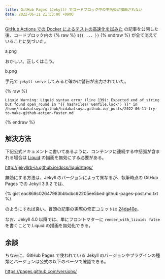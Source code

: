 ```yaml
---
title: GitHub Pages (Jekyll) でコードブロック中の中括弧が描画されない
date: 2022-06-11 21:33:00 +0900
---
```


[GitHub Actions での Docker によるテストの高速化を試みた](2022-06-11-try-to-make-github-action-faster.md)
の記事を公開した後、コードブロック内の {% raw %} `${{ ... }}` {% endraw %} が全て消えていることに気づいた。

a.png

おかしい。正しくはこう。

b.png

手元で `jekyll serve` してみると確かに警告が出力されていた。

{% raw %}

```
Liquid Warning: Liquid syntax error (line 139): Expected end_of_string but found open_round in "{{ hashFiles('Gemfile.lock') }}" in /home/hidakatsuya/github/hidakatsuya.github.io/_posts/2022-06-11-try-to-make-github-action-faster.md
```

{% endraw %}

## 解決方法

下記公式ドキュメントに書いてあるように、コンテンツに連続する中括弧が含まれる場合は [Liquid](https://github.com/Shopify/liquid) の描画を無効にする必要がある。

http://jekyllrb-ja.github.io/docs/liquid/tags/

無効にする方法は、Jekyll のバージョンによって異なるが、執筆時点の GitHub Pages での Jekyll 3.9.2 では、

{% gist eac869c02647983bbbdbc92205ee5bed github-pages-post.md.txt %}

のようにすれば良い。冒頭の記事の実際の修正コミットは [24da40e](https://github.com/hidakatsuya/hidakatsuya.github.io/commit/24da40e7779ac5581f4305c3a8fbf072a8c73a50)。

なお、Jekyll 4.0 以降では、単にフロントマターに `render_with_lizuid: false` を書くことで Liquid の描画を無効化できる。

## 余談

ちなみに、GitHub Pages で使われている Jekyll のバージョンやプラグインの種類とバージョンは公式の以下のページで確認できる。

https://pages.github.com/versions/
